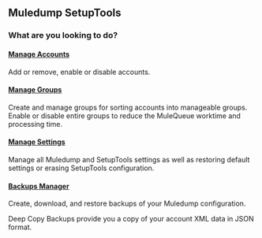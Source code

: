 ## Muledump SetupTools

### What are you looking to do?

#### [Manage Accounts](accounts-manager/index.md)
Add or remove, enable or disable accounts.
 
#### [Manage Groups](accounts-manager/groups.md)
Create and manage groups for sorting accounts into manageable groups. Enable or disable entire groups to reduce the MuleQueue worktime and processing time.

#### [Manage Settings](settings-manager.md)
Manage all Muledump and SetupTools settings as well as restoring default settings or erasing SetupTools configuration.

#### [Backups Manager](backups-manager/index.md)
Create, download, and restore backups of your Muledump configuration.

Deep Copy Backups provide you a copy of your account XML data in JSON format.
